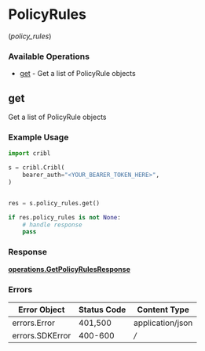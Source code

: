 # PolicyRules
(*policy_rules*)

### Available Operations

* [get](#get) - Get a list of PolicyRule objects

## get

Get a list of PolicyRule objects

### Example Usage

```python
import cribl

s = cribl.Cribl(
    bearer_auth="<YOUR_BEARER_TOKEN_HERE>",
)


res = s.policy_rules.get()

if res.policy_rules is not None:
    # handle response
    pass
```


### Response

**[operations.GetPolicyRulesResponse](../../models/operations/getpolicyrulesresponse.md)**
### Errors

| Error Object     | Status Code      | Content Type     |
| ---------------- | ---------------- | ---------------- |
| errors.Error     | 401,500          | application/json |
| errors.SDKError  | 400-600          | */*              |
